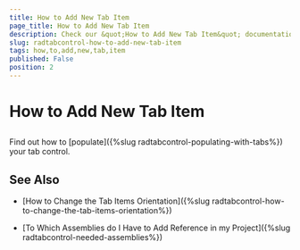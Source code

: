 ```yaml
---
title: How to Add New Tab Item
page_title: How to Add New Tab Item
description: Check our &quot;How to Add New Tab Item&quot; documentation article for the RadTabControl {{ site.framework_name }} control.
slug: radtabcontrol-how-to-add-new-tab-item
tags: how,to,add,new,tab,item
published: False
position: 2
---
```


# How to Add New Tab Item



## 

Find out how to [populate]({%slug radtabcontrol-populating-with-tabs%}) your tab control.
        

## See Also

 * [How to Change the Tab Items Orientation]({%slug radtabcontrol-how-to-change-the-tab-items-orientation%})

 * [To Which Assemblies do I Have to Add Reference in my Project]({%slug radtabcontrol-needed-assemblies%})
